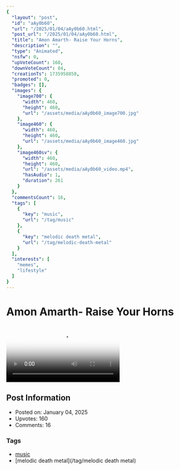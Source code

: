 ```yaml
---
{
  "layout": "post",
  "id": "aAy0b60",
  "url": "/2025/01/04/aAy0b60.html",
  "post_url": "/2025/01/04/aAy0b60.html",
  "title": "Amon Amarth- Raise Your Horns",
  "description": "",
  "type": "Animated",
  "nsfw": 0,
  "upVoteCount": 160,
  "downVoteCount": 84,
  "creationTs": 1735958858,
  "promoted": 0,
  "badges": [],
  "images": {
    "image700": {
      "width": 460,
      "height": 460,
      "url": "/assets/media/aAy0b60_image700.jpg"
    },
    "image460": {
      "width": 460,
      "height": 460,
      "url": "/assets/media/aAy0b60_image460.jpg"
    },
    "image460sv": {
      "width": 460,
      "height": 460,
      "url": "/assets/media/aAy0b60_video.mp4",
      "hasAudio": 1,
      "duration": 261
    }
  },
  "commentsCount": 16,
  "tags": [
    {
      "key": "music",
      "url": "/tag/music"
    },
    {
      "key": "melodic death metal",
      "url": "/tag/melodic-death-metal"
    }
  ],
  "interests": [
    "memes",
    "lifestyle"
  ]
}
---
```


# Amon Amarth- Raise Your Horns

<video controls playsinline loop poster="/assets/media/aAy0b60_image460.jpg">
  <source src="/assets/media/aAy0b60_video.mp4" type="video/mp4">
  Your browser does not support the video tag.
</video>

## Post Information

- Posted on: January 04, 2025
- Upvotes: 160
- Comments: 16

### Tags

- [music](/tag/music)
- [melodic death metal](/tag/melodic death metal)
